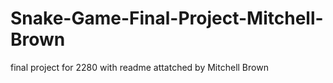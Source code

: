 # Snake-Game-Final-Project-Mitchell-Brown
final project for 2280 with readme attatched by Mitchell Brown
